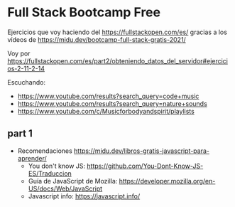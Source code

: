 # Full Stack Bootcamp Free

Ejercicios que voy haciendo del <https://fullstackopen.com/es/> gracias a los vídeos de <https://midu.dev/bootcamp-full-stack-gratis-2021/>

Voy por <https://fullstackopen.com/es/part2/obteniendo_datos_del_servidor#ejercicios-2-11-2-14>

Escuchando:

- <https://www.youtube.com/results?search_query=code+music>
- <https://www.youtube.com/results?search_query=nature+sounds>
- <https://www.youtube.com/c/Musicforbodyandspirit/playlists>

## part 1

- Recomendaciones <https://midu.dev/libros-gratis-javascript-para-aprender/>
  - You don't know JS: <https://github.com/You-Dont-Know-JS-ES/Traduccion>
  - Guía de JavaScript de Mozilla: <https://developer.mozilla.org/en-US/docs/Web/JavaScript>
  - Javascript info: <https://javascript.info/>

